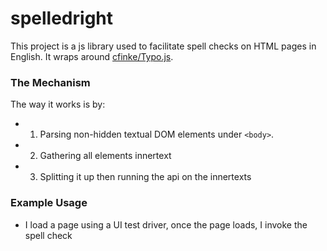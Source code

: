 spelledright
===============

This project is a js library used to facilitate spell checks on HTML pages in English. It wraps around [cfinke/Typo.js](https://github.com/cfinke/Typo.js).


### The Mechanism
The way it works is by:

- 1) Parsing non-hidden textual DOM elements under `<body>`. 
- 2) Gathering all elements innertext
- 3) Splitting it up then running the api on the innertexts


### Example Usage
- I load a page using a UI test driver, once the page loads, I invoke the spell check 
